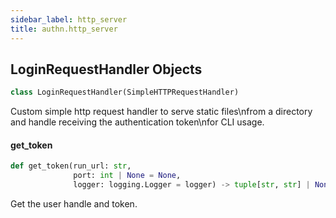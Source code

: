 ```yaml
---
sidebar_label: http_server
title: authn.http_server
---
```


## LoginRequestHandler Objects

```python
class LoginRequestHandler(SimpleHTTPRequestHandler)
```

Custom simple http request handler to serve static files\nfrom a directory and handle receiving the authentication token\nfor CLI usage.

#### get\_token

```python
def get_token(run_url: str,
              port: int | None = None,
              logger: logging.Logger = logger) -> tuple[str, str] | None
```

Get the user handle and token.

